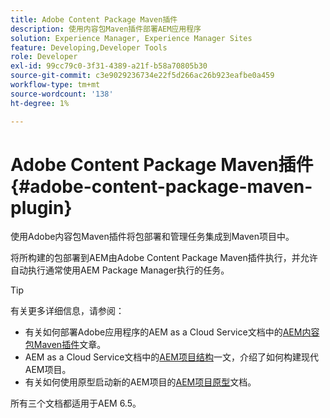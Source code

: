 ```yaml
---
title: Adobe Content Package Maven插件
description: 使用内容包Maven插件部署AEM应用程序
solution: Experience Manager, Experience Manager Sites
feature: Developing,Developer Tools
role: Developer
exl-id: 99cc79c0-3f31-4389-a21f-b58a70805b30
source-git-commit: c3e9029236734e22f5d266ac26b923eafbe0a459
workflow-type: tm+mt
source-wordcount: '138'
ht-degree: 1%

---
```


# Adobe Content Package Maven插件 {#adobe-content-package-maven-plugin}

使用Adobe内容包Maven插件将包部署和管理任务集成到Maven项目中。

将所构建的包部署到AEM由Adobe Content Package Maven插件执行，并允许自动执行通常使用AEM Package Manager执行的任务。

>[!TIP]
>
>有关更多详细信息，请参阅：
>
>* 有关如何部署Adobe应用程序的AEM as a Cloud Service文档中的[AEM内容包Maven插件](https://experienceleague.adobe.com/docs/experience-manager-cloud-service/implementing/developer-tools/maven-plugin.html#developer-tools)文章。
>* AEM as a Cloud Service文档中的[AEM项目结构](https://experienceleague.adobe.com/docs/experience-manager-cloud-service/implementing/developing/aem-project-content-package-structure.html)一文，介绍了如何构建现代AEM项目。
>* 有关如何使用原型启动新的AEM项目的[AEM项目原型](https://experienceleague.adobe.com/docs/experience-manager-core-components/using/developing/archetype/overview.html)文档。
>
>所有三个文档都适用于AEM 6.5。
